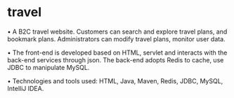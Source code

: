 # travel
• A B2C travel website. Customers can search and explore travel plans, and bookmark plans. Administrators can modify travel plans, monitor user data.

• The front-end is developed based on HTML, servlet and interacts with the back-end services through json. The back-end adopts Redis to cache, use JDBC to manipulate MySQL.

• Technologies and tools used: HTML, Java, Maven, Redis, JDBC, MySQL, IntelliJ IDEA.
